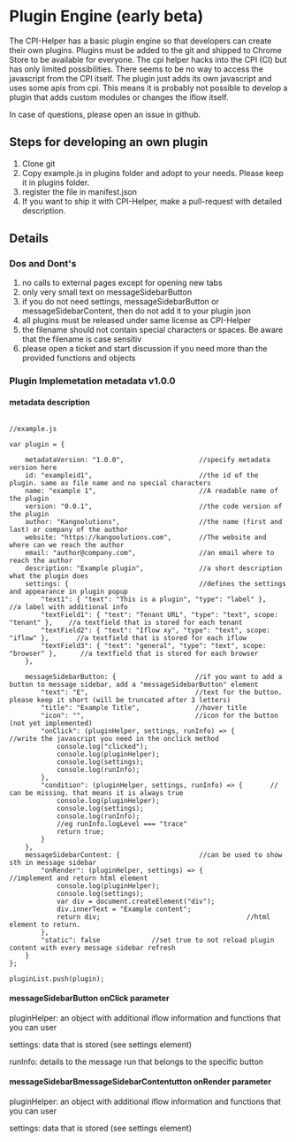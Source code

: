 # Plugin Engine (early beta)
The CPI-Helper has a basic plugin engine so that developers can create their own plugins. Plugins must be added to the git and shipped to Chrome Store to be available for everyone.
The cpi helper hacks into the CPI (CI) but has only limited possibilities. There seems to be no way to access the javascript from the CPI itself. The plugin just adds its own javascript and uses some apis from cpi. This means it is probably not possible to develop a plugin that adds custom modules or changes the iflow itself.

In case of questions, please open an issue in github.

## Steps for developing an own plugin

1. Clone git
2. Copy example.js in plugins folder and adopt to your needs. Please keep it in plugins folder.
3. register the file in manifest.json
4. If you want to ship it with CPI-Helper, make a pull-request with detailed description.

## Details
### Dos and Dont's

1. no calls to external pages except for opening new tabs
2. only very small text on messageSidebarButton
3. if you do not need settings, messageSidebarButton or messageSidebarContent, then do not add it to your plugin json
4. all plugins must be released under same license as CPI-Helper
5. the filename should not contain special characters or spaces. Be aware that the filename is case sensitiv
6. please open a ticket and start discussion if you need more than the provided functions and objects

### Plugin Implemetation metadata v1.0.0

#### metadata description
```

//example.js

var plugin = {

    metadataVersion: "1.0.0",                   //specify metadata version here
    id: "exampleid1",                           //the id of the plugin. same as file name and no special characters
    name: "example 1",                          //A readable name of the plugin 
    version: "0.0.1",                           //the code version of the plugin
    author: "Kangoolutions",                    //the name (first and last) or company of the author
    website: "https://kangoolutions.com",       //The website and where can we reach the author
    email: "author@company.com",                //an email where to reach the author
    description: "Example plugin",              //a short description what the plugin does
    settings: {                                 //defines the settings and appearance in plugin popup
        "text1": { "text": "This is a plugin", "type": "label" },                   //a label with additional info
        "textField1": { "text": "Tenant URL", "type": "text", scope: "tenant" },    //a textfield that is stored for each tenant
        "textField2": { "text": "Iflow xy", "type": "text", scope: "iflow" },       //a textfield that is stored for each iflow
        "textField3": { "text": "general", "type": "text", scope: "browser" },      //a textfield that is stored for each browser
    },
    
    messageSidebarButton: {                    //if you want to add a button to message sidebar, add a "messageSidebarButton" element
        "text": "E",                           //text for the button. please keep it short (will be truncated after 3 letters)
        "title": "Example Title",              //hover title
        "icon": "",                            //icon for the button (not yet implemented)
        "onClick": (pluginHelper, settings, runInfo) => {         //write the javascript you need in the onclick method
            console.log("clicked");
            console.log(pluginHelper);
            console.log(settings);
            console.log(runInfo);
        },
        "condition": (pluginHelper, settings, runInfo) => {       // can be missing. that means it is always true
            console.log(pluginHelper);
            console.log(settings);
            console.log(runInfo);
            //eg runInfo.logLevel === "trace"
            return true;
        }
    },
    messageSidebarContent: {                    //can be used to show sth in message sidebar
        "onRender": (pluginHelper, settings) => {           //implement and return html element
            console.log(pluginHelper);
            console.log(settings);
            var div = document.createElement("div");
            div.innerText = "Example content";
            return div;                                     //html element to return.
        },
        "static": false             //set true to not reload plugin content with every message sidebar refresh
    }
};

pluginList.push(plugin);
```

#### messageSidebarButton onClick parameter

pluginHelper: an object with additional iflow information and functions that you can user

settings: data that is stored (see settings element)

runInfo: details to the message run that belongs to the specific button

#### messageSidebarBmessageSidebarContentutton onRender parameter

pluginHelper: an object with additional iflow information and functions that you can user

settings: data that is stored (see settings element)